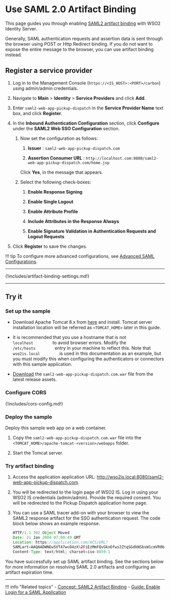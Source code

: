 # Use SAML 2.0 Artifact Binding

This page guides you through enabling [SAML2 artifact binding]({{base_path}}/references/concepts/authentication/saml2-artifact-binding/) with WSO2 Identity Server. 

Generally, SAML authentication requests and assertion data is sent through the browser using POST or Http Redirect binding. If you do not want to expose the entire message to the browser, you can use artifact binding instead. 

## Register a service provider

1.  Log in to the Management Console (`https://<IS_HOST>:<PORT>/carbon`) using admin/admin credentials. 

2.  Navigate to **Main** > **Identity** > **Service Providers** and click **Add**.

3.  Enter `saml2-web-app-pickup-dispatch` in the **Service Provider Name** text box,
    and click **Register**.

4.  In the **Inbound Authentication Configuration** section, click
    **Configure** under the **SAML2 Web SSO Configuration** section.

    1.  Now set the configuration as follows:

        1.  **Issuer** : `saml2-web-app-pickup-dispatch.com`

        2.  **Assertion Consumer URL** :  ` http://localhost.com:8080/saml2-web-app-pickup-dispatch.com/home.jsp `                       
        
        Click **Yes**, in the message that appears.

    2.  Select the following check-boxes:
        1.  **Enable Response Signing**

        2.  **Enable Single Logout**

        3.  **Enable Attribute Profile**

        4.  **Include Attributes in the Response Always**  
        
        5.  **Enable Signature Validation in Authentication Requests and Logout Requests**
    
5.  Click **Register** to save the changes.

!!! tip
     To configure more advanced configurations, see [Advanced SAML Configurations]({{base_path}}/guides/login/saml-app-config-advanced). 

---

{!includes/artifact-binding-settings.md!}

----


## Try it

### Set up the sample

- Download Apache Tomcat 8.x from
[here](https://tomcat.apache.org/download-80.cgi) and install. Tomcat
server installation location will be referred as `<TOMCAT_HOME>` later
in this guide.      

- It is recommended that you use a hostname that is not
`          localhost         ` to avoid browser errors. Modify the
`          /etc/hosts         ` entry in your machine to reflect this.
Note that `          wso2is.local         ` is used in
this documentation as an example, but you must modify this when
configuring the authenticators or connectors with this sample
application.

-   [Download](https://github.com/wso2/samples-is/releases/download/v4.3.0/saml2-web-app-pickup-dispatch.com.war) the `saml2-web-app-pickup-dispatch.com.war` file from the latest release assets.

### Configure CORS

{!includes/cors-config.md!}

### Deploy the sample

Deploy this sample web app on a web container.

1.  Copy the `saml2-web-app-pickup-dispatch.com.war` file into the `<TOMCAT_HOME>/apache-tomcat-<version>/webapps` folder. 

2.  Start the Tomcat server.

### Try artifact binding

1.  Access the application application URL: <http://wso2is.local:8080/saml2-web-app-pickup-dispatch.com>.

2.  You will be redirected to the login page of WSO2 IS. Log in using your WSO2 IS credentials (admin/admin). Provide the required consent.
You will be redirected to the Pickup Dispatch application home page.

3.  You can use a SAML tracer add-on with your browser to view the SAML2 response artifact for the SSO authentication request. The code block  below shows an example response.

    ``` java
    HTTP/1.1 302 Object Moved
    Date: 21 Jan 2004 07:00:49 GMT
    Location: https://application.com/ACS/URL?
    SAMLart=AAQAADWNEw5VT47wcO4zX%2FiEzMmFQvGknDfws2ZtqSGdkNSbsW1cmVR0bzU%3D&RelayState=0043bfc1bc45110dae17004005b13a2b
    Content-Type: text/html; charset=iso-8859-1
    ```

You have successfully set up SAML artifact binding. See the sections below for more information on resolving SAML 2.0 artifacts and configuring an artifact expiration time.

-----

!!! info "Related topics"
    - [Concept: SAML2 Artifact Binding]({{base_path}}/references/concepts/authentication/saml2-artifact-binding/)
    - [Guide: Enable Login for a SAML Application]({{base_path}}/webapp-saml)

